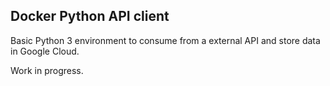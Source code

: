 ## Docker Python API client

Basic Python 3 environment to consume from a external API and store data in Google Cloud.

Work in progress.
